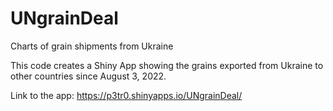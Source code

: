 # UNgrainDeal
Charts of grain shipments from Ukraine

This code creates a Shiny App showing the grains exported from Ukraine to other countries since August 3, 2022.

Link to the app: https://p3tr0.shinyapps.io/UNgrainDeal/

